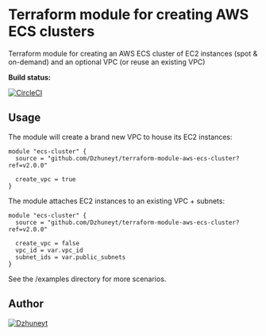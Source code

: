 # Terraform module for creating AWS ECS clusters
 Terraform module for creating an AWS ECS cluster of EC2 instances (spot & on-demand) and an optional VPC (or reuse an existing VPC)
 
 **Build status:**

 [![CircleCI](https://circleci.com/gh/Dzhuneyt/terraform-module-aws-ecs-cluster.svg?style=svg)](https://circleci.com/gh/Dzhuneyt/terraform-module-aws-ecs-cluster)
 
## Usage

The module will create a brand new VPC to house its EC2 instances:
```hcl-terraform
module "ecs-cluster" {
  source = "github.com/Dzhuneyt/terraform-module-aws-ecs-cluster?ref=v2.0.0"

  create_vpc = true
}
```

The module attaches EC2 instances to an existing VPC + subnets:
```hcl-terraform
module "ecs-cluster" {
  source = "github.com/Dzhuneyt/terraform-module-aws-ecs-cluster?ref=v2.0.0"

  create_vpc = false
  vpc_id = var.vpc_id
  subnet_ids = var.public_subnets
}
```

See the /examples directory for more scenarios.

## Author

[![Dzhuneyt](https://github.com/Dzhuneyt.png?size=40)](https://dzhuneyt.com)
